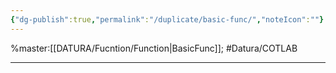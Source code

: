 ```yaml
---
{"dg-publish":true,"permalink":"/duplicate/basic-func/","noteIcon":""}
---
```


%master:[[DATURA/Fucntion/Function\|BasicFunc]]; #Datura/COTLAB  






---


